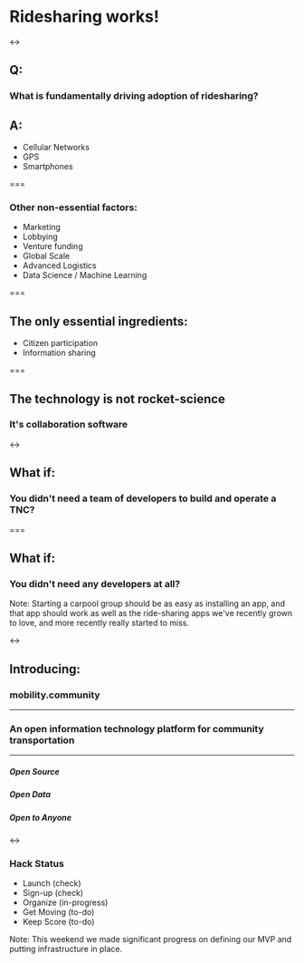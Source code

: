 # Ridesharing works!

<->

## Q:
### What is fundamentally driving adoption of ridesharing?
## A:
- Cellular Networks
- GPS
- Smartphones

===

### Other non-essential factors:
- Marketing
- Lobbying
- Venture funding
- Global Scale
- Advanced Logistics
- Data Science / Machine Learning

===

## The only essential ingredients:
- Citizen participation
- Information sharing

===

## The technology is not rocket-science
### It's collaboration software

<->

## What if:
### You didn't need a team of developers to build and operate a TNC?

===

## What if:
### You didn't need any developers at all?

Note: Starting a carpool group should be as easy as installing an app, and that app
should work as well as the ride-sharing apps we've recently grown to love, and more
recently really started to miss.

<->

## Introducing:
### mobility.community

---

### An open information technology platform for community transportation

---

##### Open Source
##### Open Data
##### Open to Anyone

<->

### Hack Status

- Launch (check)
- Sign-up (check)
- Organize (in-progress)
- Get Moving (to-do)
- Keep Score (to-do)

Note: This weekend we made significant progress on defining our MVP and putting
infrastructure in place.
